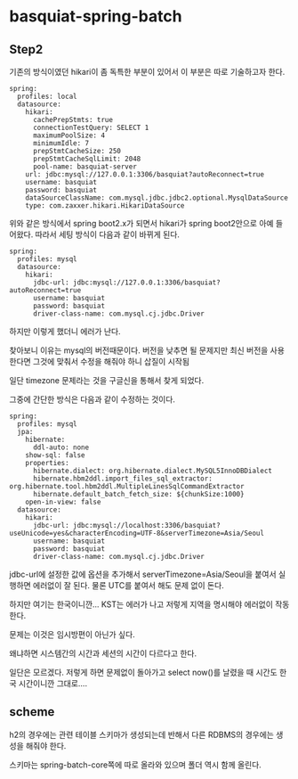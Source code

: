 # basquiat-spring-batch

## Step2

기존의 방식이였던 hikari이 좀 독특한 부분이 있어서 이 부분은 따로 기술하고자 한다.

```
spring:
  profiles: local
  datasource:
    hikari:
      cachePrepStmts: true
      connectionTestQuery: SELECT 1
      maximumPoolSize: 4
      minimumIdle: 7
      prepStmtCacheSize: 250 
      prepStmtCacheSqlLimit: 2048 
      pool-name: basquiat-server
    url: jdbc:mysql://127.0.0.1:3306/basquiat?autoReconnect=true
    username: basquiat
    password: basquiat
    dataSourceClassName: com.mysql.jdbc.jdbc2.optional.MysqlDataSource
    type: com.zaxxer.hikari.HikariDataSource

```

위와 같은 방식에서 spring boot2.x가 되면서 hikari가 spring boot2안으로 아예 들어왔다.
따라서 세팅 방식이 다음과 같이 바뀌게 된다.

```
spring:
  profiles: mysql
  datasource:
    hikari:
      jdbc-url: jdbc:mysql://127.0.0.1:3306/basquiat?autoReconnect=true
      username: basquiat
      password: basquiat
      driver-class-name: com.mysql.cj.jdbc.Driver

```

하지만 이렇게 했더니 에러가 난다.

찾아보니 이유는 mysql의 버전때문이다. 버전을 낮추면 될 문제지만 최신 버전을 사용한다면 그것에 맞춰서 수정을 해줘야 하니 삽질이 시작됨

일단 timezone 문제라는 것을 구글신을 통해서 찾게 되었다.

그중에 간단한 방식은 다음과 같이 수정하는 것이다.

```
spring:
  profiles: mysql
  jpa:
    hibernate:
      ddl-auto: none
    show-sql: false
    properties:
      hibernate.dialect: org.hibernate.dialect.MySQL5InnoDBDialect
      hibernate.hbm2ddl.import_files_sql_extractor: org.hibernate.tool.hbm2ddl.MultipleLinesSqlCommandExtractor
      hibernate.default_batch_fetch_size: ${chunkSize:1000}
    open-in-view: false
  datasource:
    hikari:
      jdbc-url: jdbc:mysql://localhost:3306/basquiat?useUnicode=yes&characterEncoding=UTF-8&serverTimezone=Asia/Seoul
      username: basquiat
      password: basquiat
      driver-class-name: com.mysql.cj.jdbc.Driver

```
jdbc-url에 설정한 값에 옵션을 추가해서 serverTimezone=Asia/Seoul을 붙여서 실행하면 에러없이 잘 된다. 물론 UTC를 붙여서 해도 문제 없이 돈다.

하지만 여기는 한국이니깐... KST는 에러가 나고 저렇게 지역을 명시해야 에러없이 작동한다.

문제는 이것은 임시방편이 아닌가 싶다.

왜냐하면 시스템간의 시간과 세션의 시간이 다르다고 한다. 

일단은 모르겠다. 저렇게 하면 문제없이 돌아가고 select now()를 날렸을 때 시간도 한국 시간이니깐 그대로....

## scheme

h2의 경우에는 관련 테이블 스키마가 생성되는데 반해서 다른 RDBMS의 경우에는 생성을 해줘야 한다.

스키마는 spring-batch-core쪽에 따로 올라와 있으며 폴더 역시 함께 올린다.